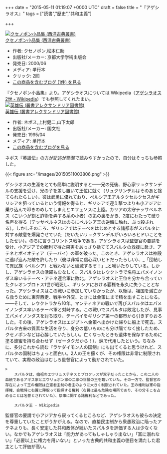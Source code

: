 
+++
date = "2015-05-11 01:19:07 +0000 UTC"
draft = false
title = "『アゲシラオス』"
tags = ["読書","歴史","共和主義"]

+++
<div class="hatena-asin-detail"><a href="http://www.amazon.co.jp/exec/obidos/ASIN/4876981183/bestylesnet-22/"><img src="http://ecx.images-amazon.com/images/I/31JBdkIPRsL._SL160_.jpg" class="hatena-asin-detail-image" alt="クセノポン小品集 (西洋古典叢書)" title="クセノポン小品集 (西洋古典叢書)"/></a><div class="hatena-asin-detail-info"><a href="http://www.amazon.co.jp/exec/obidos/ASIN/4876981183/bestylesnet-22/">クセノポン小品集 (西洋古典叢書)</a><ul><li><span class="hatena-asin-detail-label">作者:</span> クセノポン,松本仁助</li><li><span class="hatena-asin-detail-label">出版社/メーカー:</span> 京都大学学術出版会</li><li><span class="hatena-asin-detail-label">発売日:</span> 2000/06</li><li><span class="hatena-asin-detail-label">メディア:</span> 単行本</li><li> <span class="hatena-asin-detail-label">クリック</span>: 2回</li><li><a href="http://d.hatena.ne.jp/asin/4876981183/bestylesnet-22" target="_blank">この商品を含むブログ (1件) を見る</a></li></ul></div><div class="hatena-asin-detail-foot"></div></div>『クセノポン小品集』より。アゲシラオスについては Wikipedia（<a href="http://ja.wikipedia.org/wiki/%E3%82%A2%E3%82%B2%E3%82%B7%E3%83%A9%E3%82%AA%E3%82%B92%E4%B8%96">アゲシラオス2世 - Wikipedia</a>）でも参照してくれたまい。<div class="hatena-asin-detail"><a href="http://www.amazon.co.jp/exec/obidos/ASIN/4772003975/bestylesnet-22/"><img src="http://ecx.images-amazon.com/images/I/51WuPTdatbL._SL160_.jpg" class="hatena-asin-detail-image" alt="英雄伝 (叢書アレクサンドリア図書館)" title="英雄伝 (叢書アレクサンドリア図書館)"/></a><div class="hatena-asin-detail-info"><a href="http://www.amazon.co.jp/exec/obidos/ASIN/4772003975/bestylesnet-22/">英雄伝 (叢書アレクサンドリア図書館)</a><ul><li><span class="hatena-asin-detail-label">作者:</span> ネポス,上村健二,山下太郎</li><li><span class="hatena-asin-detail-label">出版社/メーカー:</span> 国文社</li><li><span class="hatena-asin-detail-label">発売日:</span> 1995/04</li><li><span class="hatena-asin-detail-label">メディア:</span> 単行本</li><li><a href="http://d.hatena.ne.jp/asin/4772003975/bestylesnet-22" target="_blank">この商品を含むブログを見る</a></li></ul></div><div class="hatena-asin-detail-foot"></div></div>ネポス『英雄伝』の方が記述が簡潔で読みやすかったので、自分はそっちも参照した。

{{< figure src="/images/20150511003806.png"  >}}

ゲシラオスの生涯をとても簡単に説明すると――兄の死後、野心家リュクサンデルの支援を受け、兄の子を差し置いて王位に就く（リュクサンデルはそのあと捨てられたらしい）。彼は武勇に優れており、ペルシア王アルタクセルクセスがギリシアを狙っているという情報を得ると、ギリシアで迎え撃つよりも小アジアに乗り込んで叩きのめしてしまえとエフェソスに上陸。カリアの太守テッサペルネス（こいつが割と詐術を弄する系の小者）の策の裏をかき、2度にわたって破り名声を得る（テッサペルネスはのちにペルシア王の逆鱗に触れ、ぶっ殺される）。しかしそのころ、ギリシアではテーベをはじめとする諸都市がスパルタに対する敵意を爆発させていた（だいたいリュクサンデルがいろいろヒドいことをしたせい）。のちに言うコリントス戦争である。アゲシラオスは監督官の要請を受け、小アジアでの勝利で得た果実をあっさり捨ててスパルタの救援に赴き、アテネとボイオティア（テーバイ）の軍を破った。このとき、アゲシラオスは神殿に逃げ込んだ敵を許したり（彼は非常に信心深いヒトだったらしい）、_「団結して異民族（ペルシア）と戦わないと破滅するぞ！」_と嘆いたりしている。しかし、アゲシラオスの活躍もむなしく、スパルタはレウクトラで名将エパメイノンダス率いるテーベ・アテネ連合軍に敗北。アゲシラオスと王位を分かち合っていたクレオンブロトス1世が戦死し、ギリシアにおける覇権を永久に失うこととなった。アゲシラオスはこの戦いに参加していなかったが、以後は、祖国を滅亡から救うために東奔西走、戦争や外交、ときには金策にまで精を出すことになる。――そして、レウクトラから10年。マンティネアの戦いで再びスパルタはエパメイノンダス率いるテーベ軍と対峙する。この戦いでスパルタは敗北したが、見事エパメイノンダスを討ち取り、テーバイをギリシア第一の都市から引きずりおろした。その後、アゲシラオスはエジプトへ金策へ出かけた帰りに船上で死去。スパルタ古来の質素な生活を守り、身分の低いものにも分け隔てなく接したため、クセノポンなどは心酔していたらしい。亡くなったときも遺体を保存するために塗る蜂蜜を持ち合わせず（ゼータクだから！）、蝋で代用したという。ちなみに、多分これから読む『ラケダイモン人の国制』にも出てくると思うけれど、スパルタの国制はちょっと面白い。2人の王を擁くが、その権限は非常に制限されていて、実際の政治はむしろ監督官によって動かされていた。

    >
        スパルタは、始祖のエウリュステネスとプロクレスが双子だったことから、この二人の血統であるアギス家とエウリュポン家の二家の世襲の王を戴いていた。その一方で、監督官の存在によって王の権限は立憲君主制の君主のように大きく制限されていた。王の権利は軍の指揮権、会戦時に右翼に陣取って指揮する権利（右翼は最も危険な場所であり、その分そこを占めることは名誉とされていた）、祭事に関する諸権利などであった。

        スパルタ王 - Wikipedia
    
監督官の要請で小アジアから戻ってくるところなど、アゲシラオスも彼らの決定を尊重していたことがうかがえる。なので、直接民主制から衆愚政治に陥ったアテネよりも、長く安定した共和政体が続いたスパルタを評価する人は少なくない。なかでもアゲシラオスは「能力があってもしゃしゃり出ない」「富に溺れない」「必要以上に権力を用いない」といった古典的共和主義の徳目を満たした君主として評価が高い。


